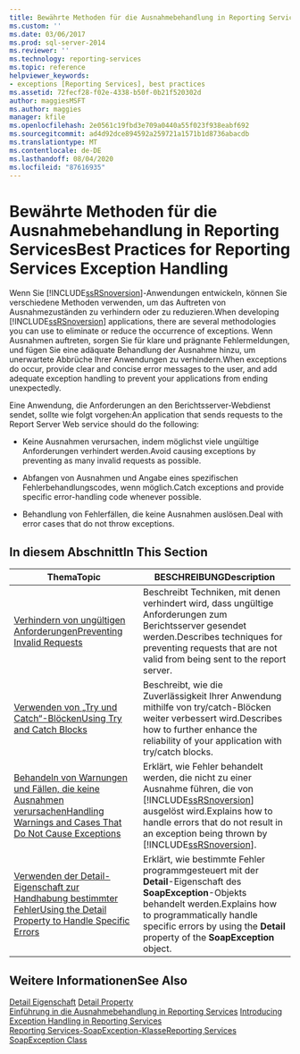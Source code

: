 ```yaml
---
title: Bewährte Methoden für die Ausnahmebehandlung in Reporting Services | Microsoft-Dokumentation
ms.custom: ''
ms.date: 03/06/2017
ms.prod: sql-server-2014
ms.reviewer: ''
ms.technology: reporting-services
ms.topic: reference
helpviewer_keywords:
- exceptions [Reporting Services], best practices
ms.assetid: 72fecf28-f02e-4338-b50f-0b21f520302d
author: maggiesMSFT
ms.author: maggies
manager: kfile
ms.openlocfilehash: 2e0561c19fbd3e709a0440a55f023f938eabf692
ms.sourcegitcommit: ad4d92dce894592a259721a1571b1d8736abacdb
ms.translationtype: MT
ms.contentlocale: de-DE
ms.lasthandoff: 08/04/2020
ms.locfileid: "87616935"
---
```

# <a name="best-practices-for-reporting-services-exception-handling"></a><span data-ttu-id="e58b3-102">Bewährte Methoden für die Ausnahmebehandlung in Reporting Services</span><span class="sxs-lookup"><span data-stu-id="e58b3-102">Best Practices for Reporting Services Exception Handling</span></span>
  <span data-ttu-id="e58b3-103">Wenn Sie [!INCLUDE[ssRSnoversion](../../../includes/ssrsnoversion-md.md)]-Anwendungen entwickeln, können Sie verschiedene Methoden verwenden, um das Auftreten von Ausnahmezuständen zu verhindern oder zu reduzieren.</span><span class="sxs-lookup"><span data-stu-id="e58b3-103">When developing [!INCLUDE[ssRSnoversion](../../../includes/ssrsnoversion-md.md)] applications, there are several methodologies you can use to eliminate or reduce the occurrence of exceptions.</span></span> <span data-ttu-id="e58b3-104">Wenn Ausnahmen auftreten, sorgen Sie für klare und prägnante Fehlermeldungen, und fügen Sie eine adäquate Behandlung der Ausnahme hinzu, um unerwartete Abbrüche Ihrer Anwendungen zu verhindern.</span><span class="sxs-lookup"><span data-stu-id="e58b3-104">When exceptions do occur, provide clear and concise error messages to the user, and add adequate exception handling to prevent your applications from ending unexpectedly.</span></span>  
  
 <span data-ttu-id="e58b3-105">Eine Anwendung, die Anforderungen an den Berichtsserver-Webdienst sendet, sollte wie folgt vorgehen:</span><span class="sxs-lookup"><span data-stu-id="e58b3-105">An application that sends requests to the Report Server Web service should do the following:</span></span>  
  
-   <span data-ttu-id="e58b3-106">Keine Ausnahmen verursachen, indem möglichst viele ungültige Anforderungen verhindert werden.</span><span class="sxs-lookup"><span data-stu-id="e58b3-106">Avoid causing exceptions by preventing as many invalid requests as possible.</span></span>  
  
-   <span data-ttu-id="e58b3-107">Abfangen von Ausnahmen und Angabe eines spezifischen Fehlerbehandlungscodes, wenn möglich.</span><span class="sxs-lookup"><span data-stu-id="e58b3-107">Catch exceptions and provide specific error-handling code whenever possible.</span></span>  
  
-   <span data-ttu-id="e58b3-108">Behandlung von Fehlerfällen, die keine Ausnahmen auslösen.</span><span class="sxs-lookup"><span data-stu-id="e58b3-108">Deal with error cases that do not throw exceptions.</span></span>  
  
## <a name="in-this-section"></a><span data-ttu-id="e58b3-109">In diesem Abschnitt</span><span class="sxs-lookup"><span data-stu-id="e58b3-109">In This Section</span></span>  
  
|<span data-ttu-id="e58b3-110">Thema</span><span class="sxs-lookup"><span data-stu-id="e58b3-110">Topic</span></span>|<span data-ttu-id="e58b3-111">BESCHREIBUNG</span><span class="sxs-lookup"><span data-stu-id="e58b3-111">Description</span></span>|  
|-----------|-----------------|  
|[<span data-ttu-id="e58b3-112">Verhindern von ungültigen Anforderungen</span><span class="sxs-lookup"><span data-stu-id="e58b3-112">Preventing Invalid Requests</span></span>](preventing-invalid-requests.md)|<span data-ttu-id="e58b3-113">Beschreibt Techniken, mit denen verhindert wird, dass ungültige Anforderungen zum Berichtsserver gesendet werden.</span><span class="sxs-lookup"><span data-stu-id="e58b3-113">Describes techniques for preventing requests that are not valid from being sent to the report server.</span></span>|  
|[<span data-ttu-id="e58b3-114">Verwenden von „Try und Catch“-Blöcken</span><span class="sxs-lookup"><span data-stu-id="e58b3-114">Using Try and Catch Blocks</span></span>](using-try-and-catch-blocks.md)|<span data-ttu-id="e58b3-115">Beschreibt, wie die Zuverlässigkeit Ihrer Anwendung mithilfe von try/catch-Blöcken weiter verbessert wird.</span><span class="sxs-lookup"><span data-stu-id="e58b3-115">Describes how to further enhance the reliability of your application with try/catch blocks.</span></span>|  
|[<span data-ttu-id="e58b3-116">Behandeln von Warnungen und Fällen, die keine Ausnahmen verursachen</span><span class="sxs-lookup"><span data-stu-id="e58b3-116">Handling Warnings and Cases That Do Not Cause Exceptions</span></span>](handling-warnings-and-cases-that-do-not-cause-exceptions.md)|<span data-ttu-id="e58b3-117">Erklärt, wie Fehler behandelt werden, die nicht zu einer Ausnahme führen, die von [!INCLUDE[ssRSnoversion](../../../includes/ssrsnoversion-md.md)] ausgelöst wird.</span><span class="sxs-lookup"><span data-stu-id="e58b3-117">Explains how to handle errors that do not result in an exception being thrown by [!INCLUDE[ssRSnoversion](../../../includes/ssrsnoversion-md.md)].</span></span>|  
|[<span data-ttu-id="e58b3-118">Verwenden der Detail-Eigenschaft zur Handhabung bestimmter Fehler</span><span class="sxs-lookup"><span data-stu-id="e58b3-118">Using the Detail Property to Handle Specific Errors</span></span>](using-the-detail-property-to-handle-specific-errors.md)|<span data-ttu-id="e58b3-119">Erklärt, wie bestimmte Fehler programmgesteuert mit der **Detail**-Eigenschaft des **SoapException**-Objekts behandelt werden.</span><span class="sxs-lookup"><span data-stu-id="e58b3-119">Explains how to programmatically handle specific errors by using the **Detail** property of the **SoapException** object.</span></span>|  
  
## <a name="see-also"></a><span data-ttu-id="e58b3-120">Weitere Informationen</span><span class="sxs-lookup"><span data-stu-id="e58b3-120">See Also</span></span>  
 <span data-ttu-id="e58b3-121">[Detail Eigenschaft](../soapexception-class/detail-property.md) </span><span class="sxs-lookup"><span data-stu-id="e58b3-121">[Detail Property](../soapexception-class/detail-property.md) </span></span>  
 <span data-ttu-id="e58b3-122">[Einführung in die Ausnahmebehandlung in Reporting Services](../introducing-exception-handling-in-reporting-services.md) </span><span class="sxs-lookup"><span data-stu-id="e58b3-122">[Introducing Exception Handling in Reporting Services](../introducing-exception-handling-in-reporting-services.md) </span></span>  
 [<span data-ttu-id="e58b3-123">Reporting Services-SoapException-Klasse</span><span class="sxs-lookup"><span data-stu-id="e58b3-123">Reporting Services SoapException Class</span></span>](../soapexception-class/reporting-services-soapexception-class.md)  
  
  
